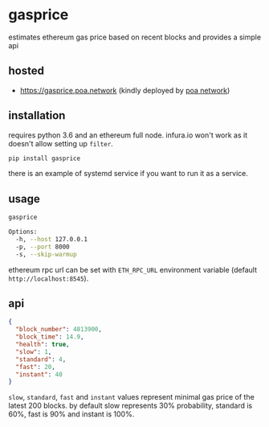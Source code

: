 # gasprice

estimates ethereum gas price based on recent blocks and provides a simple api

## hosted

- https://gasprice.poa.network (kindly deployed by [poa network](https://poa.network))

## installation

requires python 3.6 and an ethereum full node. infura.io won't work as it doesn't allow setting up `filter`.

```bash
pip install gasprice
```

there is an example of systemd service if you want to run it as a service.

## usage

```bash
gasprice

Options:
  -h, --host 127.0.0.1
  -p, --port 8000
  -s, --skip-warmup
```

ethereum rpc url can be set with `ETH_RPC_URL` environment variable (default `http://localhost:8545`).

## api

```json
{
  "block_number": 4813900,
  "block_time": 14.9,
  "health": true,
  "slow": 1,
  "standard": 4,
  "fast": 20,
  "instant": 40
}
```

`slow`, `standard`, `fast` and `instant` values represent minimal gas price of the latest 200 blocks. by default slow represents 30% probability, standard is 60%, fast is 90% and instant is 100%.
